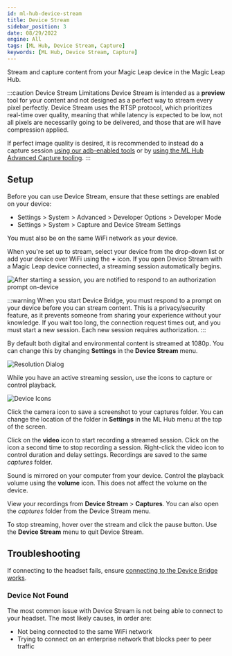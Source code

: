 ```yaml
---
id: ml-hub-device-stream
title: Device Stream
sidebar_position: 3
date: 08/29/2022
engine: All
tags: [ML Hub, Device Stream, Capture]
keywords: [ML Hub, Device Stream, Capture]
---
```


Stream and capture content from your Magic Leap device in the Magic Leap Hub.

:::caution Device Stream Limitations
Device Stream is intended as a **preview** tool for your content and not designed as a perfect way to stream every pixel perfectly. Device Stream uses the RTSP protocol, which prioritizes real-time over quality, meaning that while latency is expected to be low, not all pixels are necessarily going to be delivered, and those that are will have compression applied.

If perfect image quality is desired, it is recommended to instead do a capture session [using our adb-enabled tools](/docs/guides/developer-tools/android-debug-bridge/android-capture-commands) or by [using the ML Hub Advanced Capture tooling](/docs/guides/developer-tools/ml-hub/ml-hub-advanced-capture).
:::

## Setup

Before you can use Device Stream, ensure that these settings are enabled on your device:

* Settings > System > Advanced > Developer Options > Developer Mode
* Settings > System > Capture and Device Stream Settings

You must also be on the same WiFi network as your device.

When you're set up to stream, select your device from the drop-down list or add your device over WiFi using the **+** icon.  If you open Device Stream with a Magic Leap device connected, a streaming session automatically begins.

![After starting a session, you are notified to respond to an authorization prompt on-device](/img/unity/DeviceStreamNotify.png)

:::warning
When you start Device Bridge, you must respond to a prompt on your device before you can stream content. This is a privacy/security feature, as it prevents someone from sharing your experience without your knowledge. If you wait too long, the connection request times out, and you must start a new session. Each new session requires authorization.
:::

By default both digital and environmental content is streamed at 1080p. You can change this by changing **Settings** in the **Device Stream** menu.

![Resolution Dialog](/img/unity/DeviceStreamResolution.png)

While you have an active streaming session, use the icons to capture or control playback.

![Device Icons](/img/unity/DeviceStreamIcons.png)

Click the camera icon to save a screenshot to your captures folder. You can change the location of the folder in **Settings** in the ML Hub menu at the top of the screen.

Click on the **video** icon to start recording a streamed session. Click on the icon a second time to stop recording a session. Right-click the video icon to control duration and delay settings. Recordings are saved to the same *captures* folder.

Sound is mirrored on your computer from your device. Control the playback volume using the **volume** icon. This does not affect the volume on the device.

View your recordings from **Device Stream** > **Captures**. You can also open the *captures* folder from the Device Stream menu.

To stop streaming, hover over the stream and click the pause button. Use the **Device Stream** menu to quit Device Stream.

## Troubleshooting

If connecting to the headset fails, ensure [connecting to the Device Bridge works](/docs/guides/developer-tools/ml-hub/ml-hub-device-bridge#wifi-bridge).

### Device Not Found

The most common issue with Device Stream is not being able to connect to your headset. The most likely causes, in order are:

- Not being connected to the same WiFi network
- Trying to connect on an enterprise network that blocks peer to peer traffic
